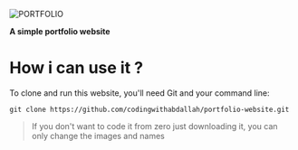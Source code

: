 ![PORTFOLIO](https://github.com/codingwithabdallah/portfolio-website/assets/162034254/08fee3ef-caef-49ef-9412-b10623c520f3)

 **A simple portfolio website**

 # How i can use it ?
 To clone and run this website, you'll need Git and your command line:
 
`git clone https://github.com/codingwithabdallah/portfolio-website.git`
> If you don't want to code it from zero just downloading it, you can only change the images and names 





 
